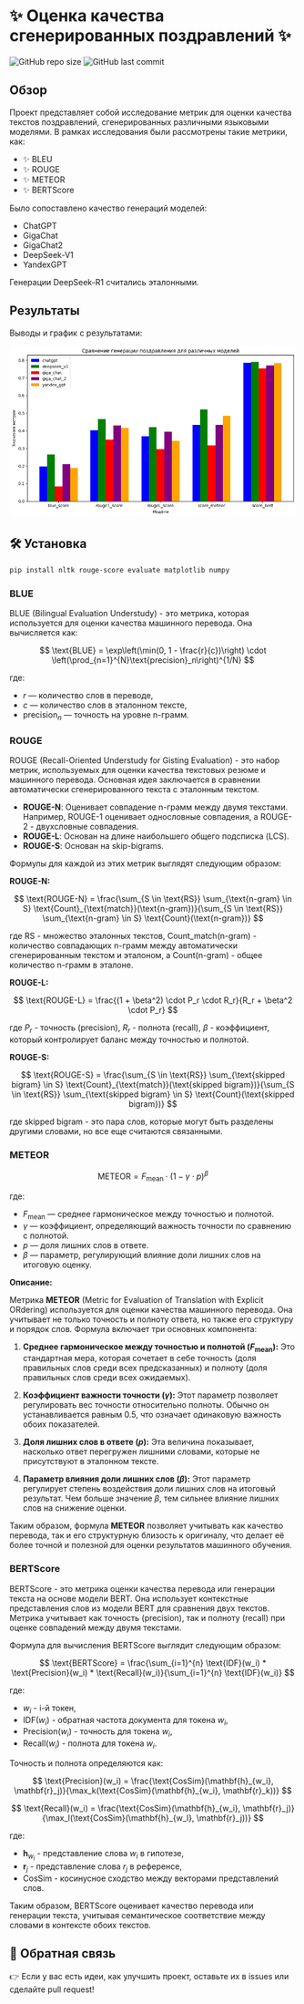 # ✨ Оценка качества сгенерированных поздравлений ✨

![GitHub repo size](https://img.shields.io/github/repo-size/Patrik1352/Agents/metrics)
![GitHub last commit](https://img.shields.io/github/last-commit/Patrik1352/Agents/metrics)

## Обзор

Проект представляет собой исследование метрик для оценки качества текстов поздравлений, сгенерированных различными языковыми моделями. В рамках исследования были рассмотрены такие метрики, как:

- ✨ BLEU
- ✨ ROUGE
- ✨ METEOR
- ✨ BERTScore

Было сопоставлено качество генераций моделей:

- ChatGPT
- GigaChat
- GigaChat2
- DeepSeek-V1
- YandexGPT

Генерации DeepSeek-R1 считались эталонными.


## Результаты

Выводы и график с результатами:

![Здесь будет график](output.png)

## 🛠️ Установка

```bash
pip install nltk rouge-score evaluate matplotlib numpy
```

### BLUE

BLUE (Bilingual Evaluation Understudy) - это метрика, которая используется для оценки качества машинного перевода. Она вычисляется как:

$$
\text{BLUE} = \exp\left(\min(0, 1 - \frac{r}{c})\right) \cdot \left(\prod_{n=1}^{N}\text{precision}_n\right)^{1/N}
$$

где:
- $r$ — количество слов в переводе,
- $c$ — количество слов в эталонном тексте,
- $\text{precision}_n$ — точность на уровне n-грамм.

### ROUGE

ROUGE (Recall-Oriented Understudy for Gisting Evaluation) - это набор метрик, используемых для оценки качества текстовых резюме и машинного перевода. Основная идея заключается в сравнении автоматически сгенерированного текста с эталонным текстом.

- **ROUGE-N**: Оценивает совпадение n-грамм между двумя текстами. Например, ROUGE-1 оценивает однословные совпадения, а ROUGE-2 - двухсловные совпадения.
- **ROUGE-L**: Основан на длине наибольшего общего подсписка (LCS).
- **ROUGE-S**: Основан на skip-bigrams.

Формулы для каждой из этих метрик выглядят следующим образом:

**ROUGE-N:**

$$ \text{ROUGE-N} = \frac{\sum_{S \in \text{RS}} \sum_{\text{n-gram} \in S} \text{Count}_{\text{match}}(\text{n-gram})}{\sum_{S \in \text{RS}} \sum_{\text{n-gram} \in S} \text{Count}(\text{n-gram})} $$

где RS - множество эталонных текстов, Count_match(n-gram) - количество совпадающих n-грамм между автоматически сгенерированным текстом и эталоном, а Count(n-gram) - общее количество n-грамм в эталоне.

**ROUGE-L:**

$$ \text{ROUGE-L} = \frac{(1 + \beta^2) \cdot P_r \cdot R_r}{R_r + \beta^2 \cdot P_r} $$

где $P_r$ - точность (precision), $R_r$ - полнота (recall), $\beta$ - коэффициент, который контролирует баланс между точностью и полнотой.

**ROUGE-S:**

$$ \text{ROUGE-S} = \frac{\sum_{S \in \text{RS}} \sum_{\text{skipped bigram} \in S} \text{Count}_{\text{match}}(\text{skipped bigram})}{\sum_{S \in \text{RS}} \sum_{\text{skipped bigram} \in S} \text{Count}(\text{skipped bigram})} $$

где skipped bigram - это пара слов, которые могут быть разделены другими словами, но все еще считаются связанными.

### METEOR

$$ \text{METEOR} = F_{\text{mean}} \cdot (1 - \gamma \cdot p)^\beta $$

где:
- $F_{\text{mean}}$ — среднее гармоническое между точностью и полнотой.
- $\gamma$ — коэффициент, определяющий важность точности по сравнению с полнотой.
- $p$ — доля лишних слов в ответе.
- $\beta$ — параметр, регулирующий влияние доли лишних слов на итоговую оценку.

**Описание:**

Метрика **METEOR** (Metric for Evaluation of Translation with Explicit ORdering) используется для оценки качества машинного перевода. Она учитывает не только точность и полноту ответа, но также его структуру и порядок слов. Формула включает три основных компонента:

1. **Среднее гармоническое между точностью и полнотой ($F_{\text{mean}}$):**
   Это стандартная мера, которая сочетает в себе точность (доля правильных слов среди всех предсказанных) и полноту (доля правильных слов среди всех ожидаемых).
   
2. **Коэффициент важности точности ($\gamma$):**
   Этот параметр позволяет регулировать вес точности относительно полноты. Обычно он устанавливается равным 0.5, что означает одинаковую важность обоих показателей.

3. **Доля лишних слов в ответе ($p$):**
   Эта величина показывает, насколько ответ перегружен лишними словами, которые не присутствуют в эталонном тексте.

4. **Параметр влияния доли лишних слов ($\beta$):**
   Этот параметр регулирует степень воздействия доли лишних слов на итоговый результат. Чем больше значение $\beta$, тем сильнее влияние лишних слов на снижение оценки.

Таким образом, формула **METEOR** позволяет учитывать как качество перевода, так и его структурную близость к оригиналу, что делает её более точной и полезной для оценки результатов машинного обучения.

### BERTScore
BERTScore - это метрика оценки качества перевода или генерации текста на основе модели BERT. Она использует контекстные представления слов из модели BERT для сравнения двух текстов. Метрика учитывает как точность (precision), так и полноту (recall) при оценке совпадений между двумя текстами.

Формула для вычисления BERTScore выглядит следующим образом:

$$
\text{BERTScore} = \frac{\sum_{i=1}^{n} \text{IDF}(w_i) * \text{Precision}(w_i) * \text{Recall}(w_i)}{\sum_{i=1}^{n} \text{IDF}(w_i)}
$$

где:
- $w_i$ - i-й токен,
- $\text{IDF}(w_i)$ - обратная частота документа для токена $w_i$,
- $\text{Precision}(w_i)$ - точность для токена $w_i$,
- $\text{Recall}(w_i)$ - полнота для токена $w_i$.

Точность и полнота определяются как:

$$
\text{Precision}(w_i) = \frac{\text{CosSim}(\mathbf{h}_{w_i}, \mathbf{r}_j)}{\max_k(\text{CosSim}(\mathbf{h}_{w_i}, \mathbf{r}_k))}
$$

$$
\text{Recall}(w_i) = \frac{\text{CosSim}(\mathbf{h}_{w_i}, \mathbf{r}_j)}{\max_l(\text{CosSim}(\mathbf{h}_{w_l}, \mathbf{r}_j))}
$$

где:
- $\mathbf{h}_{w_i}$ - представление слова $w_i$ в гипотезе,
- $\mathbf{r}_j$ - представление слова $r_j$ в референсе,
- $\text{CosSim}$ - косинусное сходство между векторами представлений слов.

Таким образом, BERTScore оценивает качество перевода или генерации текста, учитывая семантическое соответствие между словами в контексте обоих текстов.


## 🌟 Обратная связь

👉 Если у вас есть идеи, как улучшить проект, оставьте их в issues или сделайте pull request!

